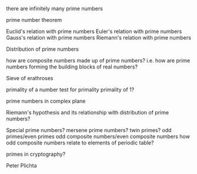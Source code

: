 there are infinitely many prime numbers

prime number theorem

Euclid's relation with prime numbers
Euler's relation with prime numbers
Gauss's relation with prime numbers
Riemann's relation with prime numbers

Distribution of prime numbers

how are composite numbers made up of prime numbers?
i.e. how are prime numbers forming the building blocks of real numbers?

Sieve of erathroses

primality of a number
test for primality
primality of 1?

prime numbers in complex plane

Riemann's hypothesis and its relationship with distribution of prime numbers?

Special prime numbers?
mersene prime numbers?
twin primes?
odd primes/even primes
odd composite numbers/even composite numbers
how odd composite numbers relate to elements of periodic table?

primes in cryptography?




Peter Plichta
